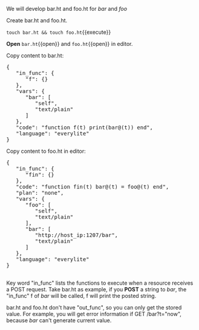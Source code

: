 <!--
 * @Descripttion: 
 * @Author: lzy
 * @Date: 2020-05-21 10:06:25
 * @LastEditors: lzy
 * @LastEditTime: 2020-05-27 15:20:43
--> 
We will develop bar.ht and foo.ht for *bar* and *foo*

Create bar.ht and foo.ht.


`touch bar.ht && touch foo.ht`{{execute}}

**Open** `bar.ht`{{open}} and `foo.ht`{{open}} in editor.

Copy content to bar.ht:

<pre class="file" data-filename="bar.ht" data-target="replace">
{
   "in_func": {
      "f": {}
   },
   "vars": {
      "bar": [
         "self",
         "text/plain"
      ]
   },
   "code": "function f(t) print(bar@(t)) end",
   "language": "everylite"
}
</pre>

Copy content to foo.ht in editor:

<pre class="file" data-filename="foo.ht" data-target="replace">
{
   "in_func": {
      "fin": {}
   },
   "code": "function fin(t) bar@(t) = foo@(t) end",
   "plan": "none",
   "vars": {
      "foo": [
         "self",
         "text/plain"
      ],
      "bar": [
         "http://host_ip:1207/bar",
         "text/plain"
      ]
   },
   "language": "everylite"
}

</pre>

Key word "in_func" lists the functions to execute when a resource receives a POST request.
Take bar.ht as example, if you **POST** a string to *bar*, the "in_func" f of *bar* will
be called, f will print the posted string.

bar.ht and foo.ht don't have "out_func", so you can only get the stored value.
For example, you will get error information if GET /bar?t="now", because *bar* can't generate current value.